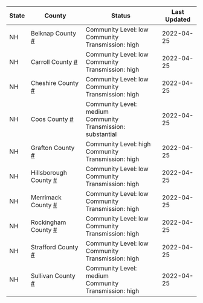 State | County | Status | Last Updated
--- | --- | --- | --- 
NH | Belknap County <a href="#belknap_county">#</a> | <a name="belknap_county"></a>Community Level: low<br/>Community Transmission: high | 2022-04-25
NH | Carroll County <a href="#carroll_county">#</a> | <a name="carroll_county"></a>Community Level: low<br/>Community Transmission: high | 2022-04-25
NH | Cheshire County <a href="#cheshire_county">#</a> | <a name="cheshire_county"></a>Community Level: low<br/>Community Transmission: high | 2022-04-25
NH | Coos County <a href="#coos_county">#</a> | <a name="coos_county"></a>Community Level: medium<br/>Community Transmission: substantial | 2022-04-25
NH | Grafton County <a href="#grafton_county">#</a> | <a name="grafton_county"></a>Community Level: high<br/>Community Transmission: high | 2022-04-25
NH | Hillsborough County <a href="#hillsborough_county">#</a> | <a name="hillsborough_county"></a>Community Level: low<br/>Community Transmission: high | 2022-04-25
NH | Merrimack County <a href="#merrimack_county">#</a> | <a name="merrimack_county"></a>Community Level: low<br/>Community Transmission: high | 2022-04-25
NH | Rockingham County <a href="#rockingham_county">#</a> | <a name="rockingham_county"></a>Community Level: low<br/>Community Transmission: high | 2022-04-25
NH | Strafford County <a href="#strafford_county">#</a> | <a name="strafford_county"></a>Community Level: low<br/>Community Transmission: high | 2022-04-25
NH | Sullivan County <a href="#sullivan_county">#</a> | <a name="sullivan_county"></a>Community Level: medium<br/>Community Transmission: high | 2022-04-25
